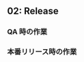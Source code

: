 ## 02: Release

### QA 時の作業

<!-- QAリリースの際に必要な作業を各開発者の方が記載してください -->

### 本番リリース時の作業

<!-- 本番リリースの際に必要な作業を各開発者の方が記載してください -->
